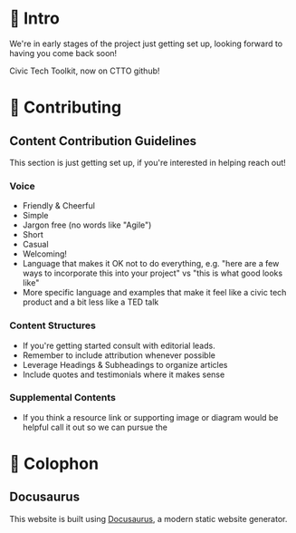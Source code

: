 # 🦖 Intro
We're in early stages of the project just getting set up, looking forward to having you come back soon!

Civic Tech Toolkit, now on CTTO github!

# 👋 Contributing
## Content Contribution Guidelines

This section is just getting set up, if you're interested in helping reach out!

### Voice

- Friendly & Cheerful
- Simple
- Jargon free (no words like "Agile")
- Short
- Casual
- Welcoming!
- Language that makes it OK not to do everything, e.g. "here are a few ways to incorporate this into your project" vs "this is what good looks like"
- More specific language and examples that make it feel like a civic tech product and a bit less like a TED talk

### Content Structures

- If you're getting started consult with editorial leads.
- Remember to include attribution whenever possible
- Leverage Headings & Subheadings to organize articles
- Include quotes and testimonials where it makes sense

### Supplemental Contents

- If you think a resource link or supporting image or diagram would be helpful call it out so we can pursue the 


# 👏 Colophon 

## Docusaurus

This website is built using [Docusaurus](https://docusaurus.io/), a modern static website generator.
